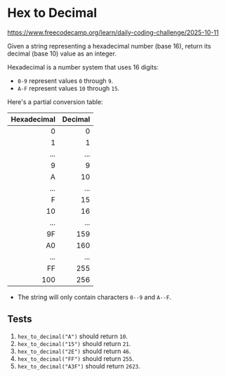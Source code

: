 # Hex to Decimal

https://www.freecodecamp.org/learn/daily-coding-challenge/2025-10-11

Given a string representing a hexadecimal number (base 16), return its decimal (base 10) value as an integer.

Hexadecimal is a number system that uses 16 digits:

- `0-9` represent values `0` through `9`.
- `A-F` represent values `10` through `15`.

Here's a partial conversion table:

| Hexadecimal | Decimal |
| ----------: | ------: |
|           0 |       0 |
|           1 |       1 |
|         ... |     ... |
|           9 |       9 |
|           A |      10 |
|         ... |     ... |
|           F |      15 |
|          10 |      16 |
|         ... |     ... |
|          9F |     159 |
|          A0 |     160 |
|         ... |     ... |
|          FF |     255 |
|         100 |     256 |

- The string will only contain characters `0--9` and `A--F`.

## Tests

1. `hex_to_decimal("A")` should return `10`.
1. `hex_to_decimal("15")` should return `21`.
1. `hex_to_decimal("2E")` should return `46`.
1. `hex_to_decimal("FF")` should return `255`.
1. `hex_to_decimal("A3F")` should return `2623`.
